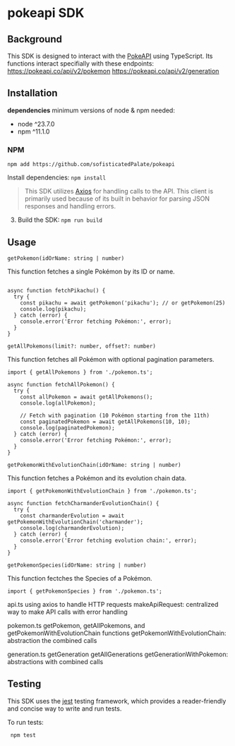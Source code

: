 # pokeapi SDK

## Background
This SDK is designed to interact with the [PokeAPI](https://pokeapi.co) using TypeScript.
Its functions interact specifially with these endpoints:
https://pokeapi.co/api/v2/pokemon
https://pokeapi.co/api/v2/generation

## Installation

**dependencies**
minimum versions of node & npm needed:
- node ^23.7.0
- npm ^11.1.0

### NPM

```
npm add https://github.com/sofisticatedPalate/pokeapi
```

Install dependencies:
`npm install`

>This SDK utilizes [Axios](https://axios-http.com) for handling calls to the API. This client is primarily used because of its built in behavior for parsing JSON responses and handling errors.

3. Build the SDK:
`npm run build`

## Usage
`getPokemon(idOrName: string | number)`

This function fetches a single Pokémon by its ID or name.

```import { getPokemon } from './pokemon.ts';

async function fetchPikachu() {
  try {
    const pikachu = await getPokemon('pikachu'); // or getPokemon(25)
    console.log(pikachu);
  } catch (error) {
    console.error('Error fetching Pokémon:', error);
  }
}
```
`getAllPokemons(limit?: number, offset?: number)`

This function fetches all Pokémon with optional pagination parameters.

```
import { getAllPokemons } from './pokemon.ts';

async function fetchAllPokemon() {
  try {
    const allPokemon = await getAllPokemons();
    console.log(allPokemon);

    // Fetch with pagination (10 Pokémon starting from the 11th)
    const paginatedPokemon = await getAllPokemons(10, 10);
    console.log(paginatedPokemon);
  } catch (error) {
    console.error('Error fetching Pokémon:', error);
  }
}
```

`getPokemonWithEvolutionChain(idOrName: string | number)`

This function fetches a Pokémon and its evolution chain data.

```
import { getPokemonWithEvolutionChain } from './pokemon.ts';

async function fetchCharmanderEvolutionChain() {
  try {
    const charmanderEvolution = await getPokemonWithEvolutionChain('charmander');
    console.log(charmanderEvolution);
  } catch (error) {
    console.error('Error fetching evolution chain:', error);
  }
}
```

`getPokemonSpecies(idOrName: string | number)`

This function fectches the Species of a Pokémon.

```
import { getPokemonSpecies } from './pokemon.ts';
```

api.ts
using axios to handle HTTP requests
makeApiRequest: centralized way to make API calls with error handling

pokemon.ts
getPokemon, getAllPokemons, and getPokemonWithEvolutionChain functions
getPokemonWithEvolutionChain: abstraction the combined calls

generation.ts
getGeneration
getAllGenerations
getGenerationWithPokemon: abstractions with combined calls

## Testing

This SDK uses the [jest](https://jestjs.io) testing framework, which provides a reader-friendly and concise way to write and run tests.

To run tests:

```
 npm test
 ```
